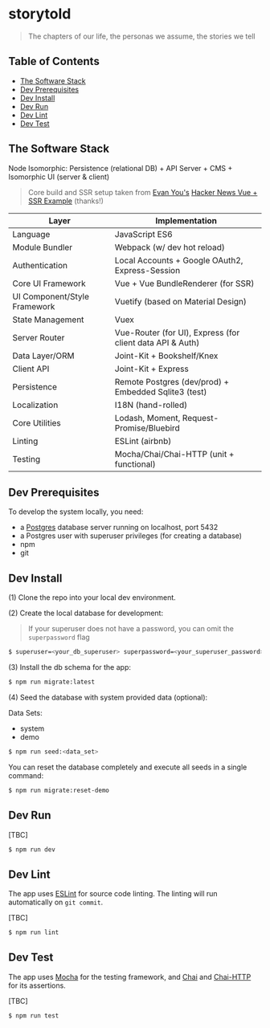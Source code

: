 # storytold

> The chapters of our life, the personas we assume, the stories we tell


## Table of Contents

* [The Software Stack][section-the-software-stack]
* [Dev Prerequisites][section-dev-prerequisites]
* [Dev Install][section-dev-install]
* [Dev Run][section-dev-run]
* [Dev Lint][section-dev-lint]
* [Dev Test][section-dev-test]


## The Software Stack

Node Isomorphic: Persistence (relational DB) + API Server + CMS + Isomorphic UI (server & client)
> Core build and SSR setup taken from [Evan You's][link-evan-you-github] [Hacker News Vue + SSR Example][link-vue-hackernews-site] (thanks!)

| Layer | Implementation |
| ----- | -------------- |
| Language | JavaScript ES6 |
| Module Bundler | Webpack (w/ dev hot reload) |
| Authentication | Local Accounts + Google OAuth2, Express-Session |
| Core UI Framework | Vue + Vue BundleRenderer (for SSR) |
| UI Component/Style Framework | Vuetify (based on Material Design) |
| State Management | Vuex |
| Server Router | Vue-Router (for UI), Express (for client data API & Auth) |
| Data Layer/ORM | Joint-Kit + Bookshelf/Knex |
| Client API | Joint-Kit + Express |
| Persistence | Remote Postgres (dev/prod) + Embedded Sqlite3 (test) |
| Localization | I18N (hand-rolled) |
| Core Utilities | Lodash, Moment, Request-Promise/Bluebird |
| Linting | ESLint (airbnb) |
| Testing | Mocha/Chai/Chai-HTTP (unit + functional) |


## Dev Prerequisites

To develop the system locally, you need:

* a [Postgres][link-postgres-site] database server running on localhost, port 5432
* a Postgres user with superuser privileges (for creating a database)
* npm
* git


## Dev Install

(1) Clone the repo into your local dev environment.

(2) Create the local database for development:
> If your superuser does not have a password, you can omit the <code>superpassword</code> flag

``` sh
$ superuser=<your_db_superuser> superpassword=<your_superuser_password> npm run db-init
```

(3) Install the db schema for the app:

``` sh
$ npm run migrate:latest
```

(4) Seed the database with system provided data (optional):

Data Sets:
* system
* demo

``` sh
$ npm run seed:<data_set>
```

You can reset the database completely and execute all seeds in a single command:

``` sh
$ npm run migrate:reset-demo
```


## Dev Run

[TBC]

``` sh
$ npm run dev
```


## Dev Lint

The app uses [ESLint][link-eslint-site] for source code linting. The linting will run automatically on `git commit`.

[TBC]

``` sh
$ npm run lint
```


## Dev Test

The app uses [Mocha][link-mocha-site] for the testing framework,
and [Chai][link-chai-site] and [Chai-HTTP][link-chai-http-site] for its assertions.

[TBC]

``` sh
$ npm run test
```


[section-the-software-stack]: #the-software-stack
[section-dev-prerequisites]: #dev-prerequisites
[section-dev-install]: #dev-install
[section-dev-run]: #dev-run
[section-dev-lint]: #dev-lint
[section-dev-test]: #dev-test

[link-evan-you-github]: https://github.com/yyx990803
[link-vue-hackernews-site]: https://github.com/vuejs/vue-hackernews-2.0
[link-postgres-site]: https://www.postgresql.org
[link-eslint-site]: https://eslint.org
[link-mocha-site]: https://mochajs.org
[link-chai-site]: http://chaijs.com
[link-chai-http-site]: http://chaijs.com/plugins/chai-http
